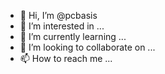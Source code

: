 - 👋 Hi, I’m @pcbasis
- 👀 I’m interested in ...
- 🌱 I’m currently learning ...
- 💞️ I’m looking to collaborate on ...
- 📫 How to reach me ...

<!---
pcbasis/pcbasis is a ✨ special ✨ repository because its `README.md` (this file) appears on your GitHub profile.
You can click the Preview link to take a look at your changes.
--->
